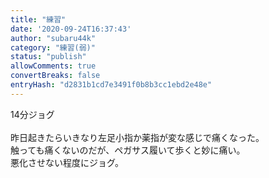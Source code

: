 ```yaml
---
title: "練習"
date: '2020-09-24T16:37:43'
author: "subaru44k"
category: "練習(弱)"
status: "publish"
allowComments: true
convertBreaks: false
entryHash: "d2831b1cd7e3491f0b8b3cc1ebd2e48e"
---
```

14分ジョグ<br>
<br>
昨日起きたらいきなり左足小指か薬指が変な感じで痛くなった。<br>
触っても痛くないのだが、ペガサス履いて歩くと妙に痛い。<br>
悪化させない程度にジョグ。
